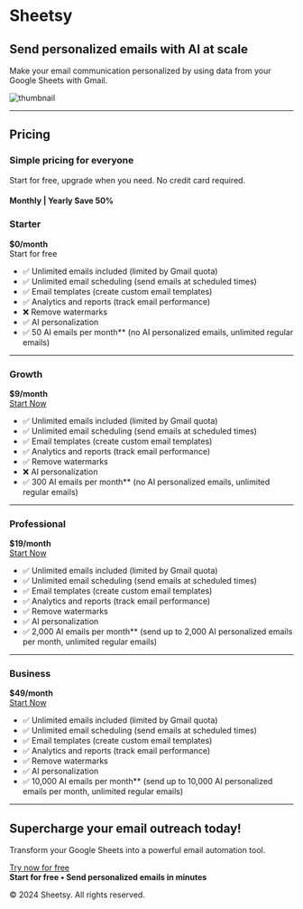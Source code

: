 # Sheetsy

## Send personalized emails with AI at scale  
Make your email communication personalized by using data from your Google Sheets with Gmail.  

![thumbnail](https://github.com/user-attachments/assets/3593fa54-2a1e-419e-81dc-b0aaf7186f5d)

---

## Pricing  
### Simple pricing for everyone  
Start for free, upgrade when you need. No credit card required.  

#### Monthly | Yearly **Save 50%**

### Starter  
**$0/month**  
Start for free  
- ✅ Unlimited emails included (limited by Gmail quota)  
- ✅ Unlimited email scheduling (send emails at scheduled times)  
- ✅ Email templates (create custom email templates)  
- ✅ Analytics and reports (track email performance)  
- ❌ Remove watermarks  
- ✅ AI personalization  
- ✅ 50 AI emails per month** (no AI personalized emails, unlimited regular emails)  

---

### Growth  
**$9/month**  
[Start Now](https://sheetsy.co/)  
- ✅ Unlimited emails included (limited by Gmail quota)  
- ✅ Unlimited email scheduling (send emails at scheduled times)  
- ✅ Email templates (create custom email templates)  
- ✅ Analytics and reports (track email performance)  
- ✅ Remove watermarks  
- ❌ AI personalization  
- ✅ 300 AI emails per month** (no AI personalized emails, unlimited regular emails)  

---

### **Professional**  
**$19/month**  
[Start Now](https://sheetsy.co/)  
- ✅ Unlimited emails included (limited by Gmail quota)  
- ✅ Unlimited email scheduling (send emails at scheduled times)  
- ✅ Email templates (create custom email templates)  
- ✅ Analytics and reports (track email performance)  
- ✅ Remove watermarks  
- ✅ AI personalization  
- ✅ 2,000 AI emails per month** (send up to 2,000 AI personalized emails per month, unlimited regular emails)  

---

### Business  
**$49/month**  
[Start Now](https://sheetsy.co/)  
- ✅ Unlimited emails included (limited by Gmail quota)  
- ✅ Unlimited email scheduling (send emails at scheduled times)  
- ✅ Email templates (create custom email templates)  
- ✅ Analytics and reports (track email performance)  
- ✅ Remove watermarks  
- ✅ AI personalization  
- ✅ 10,000 AI emails per month** (send up to 10,000 AI personalized emails per month, unlimited regular emails)  

---

## Supercharge your email outreach today!  
Transform your Google Sheets into a powerful email automation tool.  

[Try now for free](https://sheetsy.co/)  
**Start for free • Send personalized emails in minutes**  


© 2024 Sheetsy. All rights reserved.  
